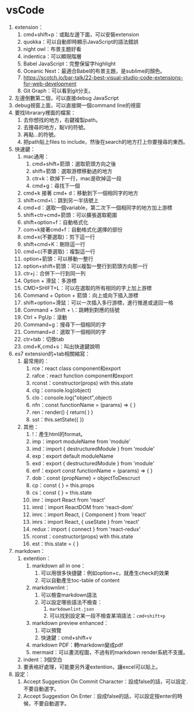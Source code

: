 # vsCode

1. extension：
   1. cmd+shift+p：或點左邊下面，可以安裝extension
   2. quokka：可以自動即時顯示JavaScript的語法錯誤
   3. night owl：布景主題好看
   4. indentica：可以顯現階層
   5. Babel JavaScript：完整保留字highlight
   6. Oceanic Next：最適合Babel的布景主題，是sublime的顏色。
   7. <https://scotch.io/bar-talk/22-best-visual-studio-code-extensions-for-web-development>
   8. Git Graph：可以看到git分支。
2. 左邊倒數第二個，可以直接debug JavaScript
3. debug視窗上面，可以直接開一個command line的視窗
4. 要找librarary裡面的檔案：
   1. 去你想找的地方，右鍵複製path。
   2. 去搜尋的地方，點V的符號。
   3. 再點...的符號。
   4. 把path貼上files to include，然後在search的地方打上你要搜尋的東西。
5. 快速鍵：
   1. mac通用：
      1. cmd+shift+箭頭：選取箭頭方向之後
      2. shift+箭頭：選取游標移動過的地方
      3. ctr+k：砍掉下一行，mac是砍掉這一段
      4. cmd+g：尋找下一個
   2. cmd+k 接著 cmd+ d：移動到下一個相同字的地方
   3. shift+cmd+\：跳到另一半括號上
   4. cmd+d：選取一個variable，第二次下一個相同字的地方加上游標
   5. shift+ctr+cmd+箭頭：可以擴張選取範圍
   6. shift+option+f：自動格式化
   7. com+k接著cmd+f：自動格式化選擇的部份
   8. cmd+x(不要選取)：剪下這一行
   9. shift+cmd+K：刪除這一行
   10. cmd+c(不要選取)：複製這一行
   11. option+箭頭：可以移動一整行
   12. option+shift+箭頭：可以複製一整行到箭頭方向那一行
   13. ctr+j：合併下一行到同一列
   14. Option + 滑鼠：多游標
   15. CMD+SHIFT+L：可以在選取的所有相同的字上加上游標
   16. Command + Option + 箭頭：向上或向下插入游標
   17. shift+option+滑鼠：可以一次插入多行游標，進行推進或退回一格
   18. Command + Shift + \：跳轉到對應的括號
   19. Ctrl + PgUp：滾動
   20. Command+g：搜尋下一個相同的字
   21. Command+d：選取下一個相同的字
   22. ctr+tab：切換tab
   23. cmd+K,cmd+s：叫出快速鍵說明
6. es7 extension的+tab相關縮寫：
   1. 最常用的：
      1. rce：react class component和export
      2. rafce：react function component和export
      3. rconst：constructor(props) with this.state
      4. clg：console.log(object)
      5. clo：console.log("object",object)
      6. nfn：const functionName = (params) => { }
      7. ren：render() { return( ) }
      8. sst：this.setState({ })
   2. 其他：
      1. !：產生html的format。
      2. imp：import moduleName from 'module'
      3. imd：import { destructuredModule } from 'module'
      4. exp：export default moduleName
      5. exd：export { destructuredModule } from 'module'
      6. enf：export const functionName = (params) => { }
      7. dob：const {propName} = objectToDescruct
      8. cp：const { } = this.props
      9. cs：const { } = this.state
      10. imr：import React from 'react'
      11. imrd：import ReactDOM from 'react-dom'
      12. imrc：import React, { Component } from 'react'
      13. imrs：import React, { useState } from 'react'
      14. redux：import { connect } from 'react-redux'
      15. rconst：constructor(props) with this.state
      16. est：this.state = { }
7. markdown：
   1. extention：
      1. markdown all in one：
         1. 可以用很多快捷鍵：例如option+c，就產生check的效果
         2. 可以自動產生toc-table of content
      2. markdownlint：
         1. 可以檢查markdown語法
         2. 可以設定哪些語法不檢查：
            1. `markdownlint.json`
            2. 可以找到設定某一段不檢查某項語法：`cmd+shift+p`
      3. markdown preview enhanced：
         1. 可以預覽
         2. 快速鍵：cmd+shift+v
      4. markdown PDF：轉markdown變成pdf
      5. mermaid：可以畫流程圖，不過有的markdown render系統不支援。
   2. indent：3個空白
   3. 要表格好處理，可能要另外灌extention，讓excel可以貼上。
8. 設定：
   1. Accept Suggestion On Commit Character：設成false的話，可以設定`.`不要自動選字。
   2. Accept Suggestion On Enter：設成false的話，可以設定按enter的時候，不要自動選字。